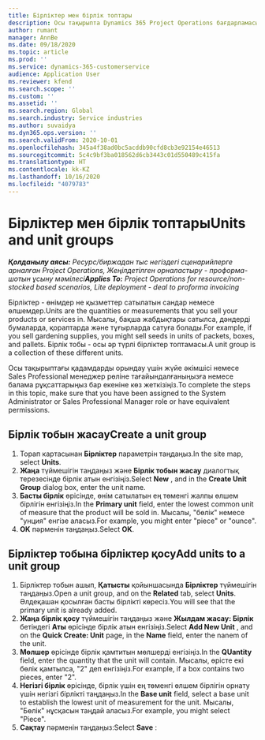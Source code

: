 ```yaml
---
title: Бірліктер мен бірлік топтары
description: Осы тақырыпта Dynamics 365 Project Operations бағдарламасында бірліктер мен бірлік топтарын жасау әдісі туралы ақпарат ұсынылған.
author: rumant
manager: AnnBe
ms.date: 09/18/2020
ms.topic: article
ms.prod: ''
ms.service: dynamics-365-customerservice
audience: Application User
ms.reviewer: kfend
ms.search.scope: ''
ms.custom: ''
ms.assetid: ''
ms.search.region: Global
ms.search.industry: Service industries
ms.author: suvaidya
ms.dyn365.ops.version: ''
ms.search.validFrom: 2020-10-01
ms.openlocfilehash: 345a4f38ad0bc5acddb90cfd8cb3e92154e46513
ms.sourcegitcommit: 5c4c9bf3ba018562d6cb3443c01d550489c415fa
ms.translationtype: HT
ms.contentlocale: kk-KZ
ms.lasthandoff: 10/16/2020
ms.locfileid: "4079783"
---
```

# <a name="units-and-unit-groups"></a><span data-ttu-id="a0ec3-103">Бірліктер мен бірлік топтары</span><span class="sxs-lookup"><span data-stu-id="a0ec3-103">Units and unit groups</span></span>

<span data-ttu-id="a0ec3-104">_**Қолданылу аясы:** Ресурс/биржадан тыс негіздегі сценарийлерге арналған Project Operations, Жеңілдетілген орналастыру - проформа-шотын ұсыну мәмілесі_</span><span class="sxs-lookup"><span data-stu-id="a0ec3-104">_**Applies To:** Project Operations for resource/non-stocked based scenarios, Lite deployment - deal to proforma invoicing_</span></span>

<span data-ttu-id="a0ec3-105">Бірліктер - өнімдер не қызметтер сатылатын сандар немесе өлшемдер.</span><span class="sxs-lookup"><span data-stu-id="a0ec3-105">Units are the quantities or measurements that you sell your products or services in.</span></span> <span data-ttu-id="a0ec3-106">Мысалы, бақша жабдықтары сатылса, дәндерді бумаларда, қораптарда және тұғырларда сатуға болады.</span><span class="sxs-lookup"><span data-stu-id="a0ec3-106">For example, if you sell gardening supplies, you might sell seeds in units of packets, boxes, and pallets.</span></span> <span data-ttu-id="a0ec3-107">Бірлік тобы - осы әр түрлі бірліктер топтамасы.</span><span class="sxs-lookup"><span data-stu-id="a0ec3-107">A unit group is a collection of these different units.</span></span>

<span data-ttu-id="a0ec3-108">Осы тақырыптағы қадамдарды орындау үшін жүйе әкімшісі немесе Sales Professional менеджер рөліне тағайындалғаныңызға немесе балама рұқсаттарыңыз бар екеніне көз жеткізіңіз.</span><span class="sxs-lookup"><span data-stu-id="a0ec3-108">To complete the steps in this topic, make sure that you have been assigned to the System Administrator or Sales Professional Manager role or have equivalent permissions.</span></span>

## <a name="create-a-unit-group"></a><span data-ttu-id="a0ec3-109">Бірлік тобын жасау</span><span class="sxs-lookup"><span data-stu-id="a0ec3-109">Create a unit group</span></span>

1. <span data-ttu-id="a0ec3-110">Торап картасынан **Бірліктер** параметрін таңдаңыз.</span><span class="sxs-lookup"><span data-stu-id="a0ec3-110">In the site map, select **Units**.</span></span>
2. <span data-ttu-id="a0ec3-111">**Жаңа** түймешігін таңдаңыз және **Бірлік тобын жасау** диалогтық терезесінде бірлік атын енгізіңіз.</span><span class="sxs-lookup"><span data-stu-id="a0ec3-111">Select **New** , and in the **Create Unit Group** dialog box, enter the unit name.</span></span>
3. <span data-ttu-id="a0ec3-112">**Басты бірлік** өрісінде, өнім сатылатын ең төменгі жалпы өлшем бірлігін енгізіңіз.</span><span class="sxs-lookup"><span data-stu-id="a0ec3-112">In the **Primary unit** field, enter the lowest common unit of measure that the product will be sold in.</span></span> <span data-ttu-id="a0ec3-113">Мысалы, "бөлік" немесе "унция" енгізе аласыз.</span><span class="sxs-lookup"><span data-stu-id="a0ec3-113">For example, you might enter "piece" or "ounce".</span></span>
4. <span data-ttu-id="a0ec3-114">**OK** пәрменін таңдаңыз.</span><span class="sxs-lookup"><span data-stu-id="a0ec3-114">Select **OK**.</span></span>

## <a name="add-units-to-a-unit-group"></a><span data-ttu-id="a0ec3-115">Бірліктер тобына бірліктер қосу</span><span class="sxs-lookup"><span data-stu-id="a0ec3-115">Add units to a unit group</span></span>

1. <span data-ttu-id="a0ec3-116">Бірліктер тобын ашып, **Қатысты** қойыншасында **Бірліктер** түймешігін таңдаңыз.</span><span class="sxs-lookup"><span data-stu-id="a0ec3-116">Open a unit group, and on the **Related** tab, select **Units**.</span></span> <span data-ttu-id="a0ec3-117">Әлдеқашан қосылған басты бірлікті көресіз.</span><span class="sxs-lookup"><span data-stu-id="a0ec3-117">You will see that the primary unit is already added.</span></span>
2. <span data-ttu-id="a0ec3-118">**Жаңа бірлік қосу** түймешігін таңдаңыз және **Жылдам жасау: Бірлік** бетіндегі **Аты** өрісінде бірлік атын енгізіңіз.</span><span class="sxs-lookup"><span data-stu-id="a0ec3-118">Select **Add New Unit** , and on the **Quick Create: Unit** page, in the **Name** field, enter the nanem of the unit.</span></span>
3. <span data-ttu-id="a0ec3-119">**Мөлшер** өрісінде бірлік қамтитын мөлшерді енгізіңіз.</span><span class="sxs-lookup"><span data-stu-id="a0ec3-119">In the **QUantity** field, enter the quantity that the unit will contain.</span></span> <span data-ttu-id="a0ec3-120">Мысалы, өрісте екі бөлік қамтылса, "2" деп енгізіңіз.</span><span class="sxs-lookup"><span data-stu-id="a0ec3-120">For example, if a box contains two pieces, enter "2".</span></span> 
4. <span data-ttu-id="a0ec3-121">**Негізгі бірлік** өрісінде, бірлік үшін ең төменгі өлшем бірлігін орнату үшін негізгі бірлікті таңдаңыз.</span><span class="sxs-lookup"><span data-stu-id="a0ec3-121">In the **Base unit** field, select a base unit to establish the lowest unit of measurement for the unit.</span></span> <span data-ttu-id="a0ec3-122">Мысалы, "Бөлік" нұсқасын таңдай аласыз.</span><span class="sxs-lookup"><span data-stu-id="a0ec3-122">For example, you might select "Piece".</span></span>
5. <span data-ttu-id="a0ec3-123">**Сақтау** пәрменін таңдаңыз:</span><span class="sxs-lookup"><span data-stu-id="a0ec3-123">Select **Save** :</span></span>
